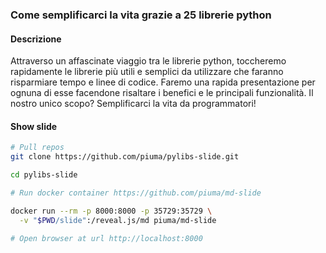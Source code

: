 ### Come semplificarci la vita grazie a 25 librerie python

#### Descrizione

Attraverso un affascinate viaggio tra le librerie python, toccheremo
rapidamente le librerie più utili e semplici da utilizzare che faranno
risparmiare tempo e linee di codice. Faremo una rapida presentazione per
ognuna di esse facendone risaltare i benefici e le principali
funzionalità. Il nostro unico scopo? Semplificarci la vita da
programmatori!

#### Show slide

```bash
# Pull repos
git clone https://github.com/piuma/pylibs-slide.git

cd pylibs-slide

# Run docker container https://github.com/piuma/md-slide

docker run --rm -p 8000:8000 -p 35729:35729 \
  -v "$PWD/slide":/reveal.js/md piuma/md-slide

# Open browser at url http://localhost:8000
```
